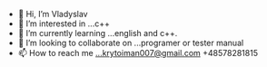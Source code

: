 - 👋 Hi, I’m Vladyslav
- 👀 I’m interested in ...c++
- 🌱 I’m currently learning ...english and c++.
- 💞️ I’m looking to collaborate on ...programer or tester manual
- 📫 How to reach me ...krytoiman007@gmail.com +48578281815 

<!---
Krasmirs/Krasmirs is a ✨ special ✨ repository because its `README.md` (this file) appears on your GitHub profile.
You can click the Preview link to take a look at your changes.
--->
